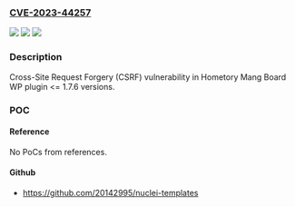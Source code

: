 ### [CVE-2023-44257](https://cve.mitre.org/cgi-bin/cvename.cgi?name=CVE-2023-44257)
![](https://img.shields.io/static/v1?label=Product&message=Mang%20Board%20WP&color=blue)
![](https://img.shields.io/static/v1?label=Version&message=n%2Fa%3C%3D%201.7.6%20&color=brighgreen)
![](https://img.shields.io/static/v1?label=Vulnerability&message=CWE-352%20Cross-Site%20Request%20Forgery%20(CSRF)&color=brighgreen)

### Description

Cross-Site Request Forgery (CSRF) vulnerability in Hometory Mang Board WP plugin <= 1.7.6 versions.

### POC

#### Reference
No PoCs from references.

#### Github
- https://github.com/20142995/nuclei-templates

